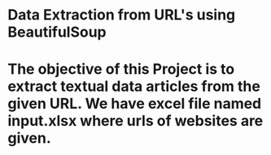 <h1> Data Extraction from URL's using BeautifulSoup <h1> 
<p>The objective of this Project is to extract textual data articles from the given URL. We have excel file named input.xlsx where urls of websites are given.<p>
